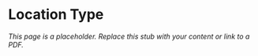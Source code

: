 #    Location Type

_This page is a placeholder. Replace this stub with your content or link to a PDF._
